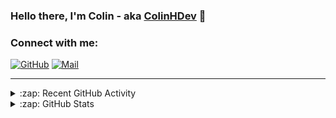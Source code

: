 ### Hello there, I'm Colin - aka [ColinHDev](https://github.com/ColinHDev) 👋

### Connect with me:

<a href="https://github.com/ColinHDev"><img src="https://img.icons8.com/bubbles/60/000000/github.png" alt="GitHub"/></a>
<a href="mailto:colinheidfeld@gmail.com"><img src="https://img.icons8.com/bubbles/60/000000/gmail-new.png" alt="Mail"/></a>


---


<details>
  <summary>:zap: Recent GitHub Activity</summary>

<!--START_SECTION:activity-->
1. 🗣 Commented on [#2109](https://github.com/OpenEnergyPlatform/ontology/pull/2109#issuecomment-3146623126) in [OpenEnergyPlatform/ontology](https://github.com/OpenEnergyPlatform/ontology)
2. 🗣 Commented on [#2110](https://github.com/OpenEnergyPlatform/ontology/pull/2110#issuecomment-3124252507) in [OpenEnergyPlatform/ontology](https://github.com/OpenEnergyPlatform/ontology)
3. 🗣 Commented on [#2042](https://github.com/OpenEnergyPlatform/ontology/pull/2042#issuecomment-3065627521) in [OpenEnergyPlatform/ontology](https://github.com/OpenEnergyPlatform/ontology)
4. 🗣 Commented on [#2110](https://github.com/OpenEnergyPlatform/ontology/pull/2110#issuecomment-3065547978) in [OpenEnergyPlatform/ontology](https://github.com/OpenEnergyPlatform/ontology)
5. 💪 Opened PR [#2110](https://github.com/OpenEnergyPlatform/ontology/pull/2110) in [OpenEnergyPlatform/ontology](https://github.com/OpenEnergyPlatform/ontology)
6. 🗣 Commented on [#2109](https://github.com/OpenEnergyPlatform/ontology/pull/2109#issuecomment-3065458984) in [OpenEnergyPlatform/ontology](https://github.com/OpenEnergyPlatform/ontology)
7. 💪 Opened PR [#2109](https://github.com/OpenEnergyPlatform/ontology/pull/2109) in [OpenEnergyPlatform/ontology](https://github.com/OpenEnergyPlatform/ontology)
8. 🗣 Commented on [#2108](https://github.com/OpenEnergyPlatform/ontology/pull/2108#issuecomment-3052156620) in [OpenEnergyPlatform/ontology](https://github.com/OpenEnergyPlatform/ontology)
9. 💪 Opened PR [#2108](https://github.com/OpenEnergyPlatform/ontology/pull/2108) in [OpenEnergyPlatform/ontology](https://github.com/OpenEnergyPlatform/ontology)
10. 💪 Opened PR [#43](https://github.com/OpenEnergyPlatform/oeo-tools/pull/43) in [OpenEnergyPlatform/oeo-tools](https://github.com/OpenEnergyPlatform/oeo-tools)
<!--END_SECTION:activity-->

</details>

<details>
  <summary>:zap: GitHub Stats</summary>

  <img alt="ColinHDev's GitHub Stats" src="https://github-readme-stats.vercel.app/api?username=ColinHDev&theme=dark&count_private=true&show_icons=true&hide_rank=true&include_all_commits=true" />
  <img alt="ColinHDev's GitHub Stats" src="https://github-readme-stats.vercel.app/api/top-langs/?username=ColinHDev&theme=dark&show_icons=true" />
  <img alt="ColinHDev's GitHub Stats" src="https://github-profile-trophy.vercel.app/?username=ColinHDev&theme=darkhub" />

</details>
